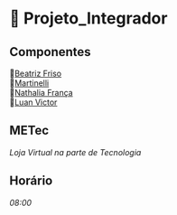 # :pushpin: Projeto_Integrador
## Componentes  
🔗[Beatriz Friso](https://github.com/beatrizfriso)\
🔗[Martinelli](https://github.com/martinelli105)\
🔗[Nathalia França](https://github.com/nathrfranca)\
🔗[Luan Victor](https://github.com/LuanME)

## METec
*Loja Virtual na parte de Tecnologia*
## Horário
*08:00*

